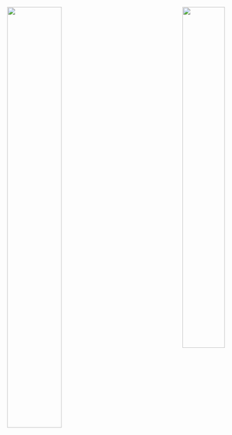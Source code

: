 <p align="left">
  <img align="left" width="50%" height="50%" src="https://github-readme-stats.vercel.app/api?username=HPaulson&show_icons=true?count_private=true&show_border=false" />
</p>
<p align="right">
  <img align="right" width="44%" height="45%" src="https://github-readme-stats.vercel.app/api/top-langs/?username=hpaulson&layout=compact&show_border=false" />
</p>
